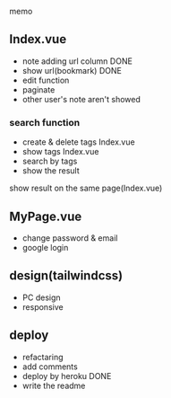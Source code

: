 memo
## Index.vue
- note adding url column DONE
- show url(bookmark) DONE
- edit function
- paginate
- other user's note aren't showed
### search function
- create & delete tags Index.vue
- show tags Index.vue
- search by tags
- show the result

show result on the same page(Index.vue)

## MyPage.vue
- change password & email
- google login

## design(tailwindcss)
- PC design
- responsive

## deploy
- refactaring
- add comments
- deploy by heroku DONE
- write the readme